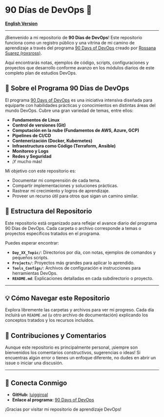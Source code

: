 # 90 Días de DevOps 🚀

**[English Version](./README.md)**

<hr>

¡Bienvenido a mi repositorio de **90 Días de DevOps**! Este repositorio funciona como un registro público y una vitrina de mi camino de aprendizaje a través del programa [90 Days of DevOps](https://90daysdevops.295devops.com/) creado por [Rossana Suarez (roxsross)](https://github.com/roxsross).

Aquí encontrarás notas, ejemplos de código, scripts, configuraciones y proyectos que desarrollo conforme avanzo en los módulos diarios de este completo plan de estudios DevOps.

## 🌟 Sobre el Programa 90 Días de DevOps

El programa [90 Days of DevOps](https://90daysdevops.295devops.com/) es una iniciativa intensiva diseñada para equiparte con habilidades prácticas y conocimientos en distintas áreas del mundo DevOps. Cubre una gran variedad de temas, entre ellos:

- **Fundamentos de Linux**
- **Control de versiones (Git)**
- **Computación en la nube (Fundamentos de AWS, Azure, GCP)**
- **Pipelines de CI/CD**
- **Contenerización (Docker, Kubernetes)**
- **Infraestructura como Código (Terraform, Ansible)**
- **Monitoreo y Logs**
- **Redes y Seguridad**
- ¡Y mucho más!

Mi objetivo con este repositorio es:

- Documentar mi comprensión de cada tema.
- Compartir implementaciones y soluciones prácticas.
- Rastrear mi crecimiento y logros de aprendizaje.
- Proveer un recurso útil para otros que sigan un camino similar.

## 📁 Estructura del Repositorio

Este repositorio está organizado para reflejar el avance diario del programa 90 Días de DevOps. Cada carpeta o archivo corresponde a temas o proyectos específicos tratados en el programa.

Puedes esperar encontrar:

- **`Day_XX_Topic/`**: Directorios por día, con notas, ejemplos de comandos y pequeños scripts.
- **`Projects/`**: Proyectos más grandes para aplicar lo aprendido.
- **`Tools_Configs/`**: Archivos de configuración e instrucciones para herramientas DevOps.
- **`README.md`**: Explicaciones detalladas en cada subdirectorio o proyecto.

---

## 💡 Cómo Navegar este Repositorio

Explora libremente las carpetas y archivos para ver mi progreso. Cada día incluirá un `README.md` (u otro archivo de documentación) explicando los conceptos tratados y los recursos incluidos.

## 🌱 Contribuciones y Comentarios

Aunque este repositorio es principalmente personal, ¡siempre son bienvenidos los comentarios constructivos, sugerencias o ideas! Si encuentras algún error o tienes un enfoque diferente, no dudes en abrir un issue o iniciar una discusión.

---

## 🔗 Conecta Conmigo

- **GitHub:** [luiggiroal](https://github.com/luiggiroal)
- **Enlace al programa:** [90 Days of DevOps](https://90daysdevops.295devops.com/)

¡Gracias por visitar mi repositorio de aprendizaje DevOps!
